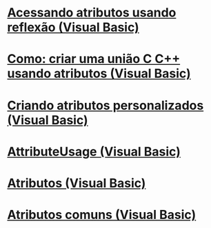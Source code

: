 # [Acessando atributos usando reflexão (Visual Basic)](accessing-attributes-by-using-reflection.md)
# [Como: criar uma união C C++ usando atributos (Visual Basic)](how-to-create-a-c-cpp-union-by-using-attributes.md)
# [Criando atributos personalizados (Visual Basic)](creating-custom-attributes.md)
# [AttributeUsage (Visual Basic)](attributeusage.md)
# [Atributos (Visual Basic)](index.md)
# [Atributos comuns (Visual Basic)](common-attributes.md)
